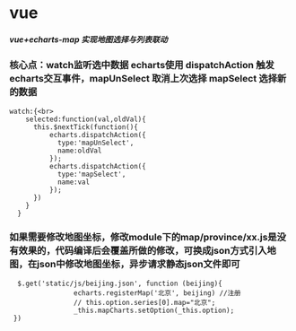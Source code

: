 #  vue
##### vue+echarts-map 实现地图选择与列表联动
### 核心点：watch监听选中数据  echarts使用 dispatchAction 触发echarts交互事件，mapUnSelect 取消上次选择 mapSelect 选择新的数据<br>
```
watch:{<br>
    selected:function(val,oldVal){
      this.$nextTick(function(){
          echarts.dispatchAction({
            type:'mapUnSelect',
            name:oldVal
          });
          echarts.dispatchAction({
            type:'mapSelect',
            name:val
          });
      }) 
    }
  }
```
### 如果需要修改地图坐标，修改module下的map/province/xx.js是没有效果的，代码编译后会覆盖所做的修改，可换成json方式引入地图，在json中修改地图坐标，异步请求静态json文件即可<br>
```
  $.get('static/js/beijing.json', function (beijing){
                echarts.registerMap('北京', beijing) //注册
                // this.option.series[0].map="北京";
                _this.mapCharts.setOption(_this.option);   
 }) 
```
